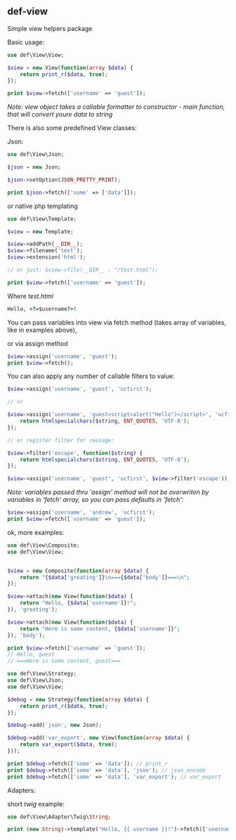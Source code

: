 ## def-view
Simple view helpers package

Basic usage:

```php
use def\View\View;

$view = new View(function(array $data) {
	return print_r($data, true);	
});

print $view->fetch(['username' => 'guest']);
```

*Note: view object takes a callable formatter to constructor - main function,
that will convert youre data to string*

There is also some predefined View classes:

Json:

```php
use def\View\Json;

$json = new Json;

$json->setOption(JSON_PRETTY_PRINT);

print $json->fetch(['some' => ['data']]);
```

or native php templating

```php
use def\View\Template;

$view = new Template;

$view->addPath(__DIR__);
$view->filename('test');
$view->extension('html');

// or just: $view->file(__DIR__ . "/test.html");

print $view->fetch(['username' => 'guest']);
```

Where  _test.html_

```html
Hello, <?=$username?>!
```

You can pass variables into view via fetch method (takes array of variables, like in examples above),

or via assign method

```php
$view->assign('username', 'guest');
print $view->fetch();
```

You can also apply any number of callable filters to value:

```php
$view->assign('username', 'guest', 'ucfirst');

// or

$view->assign('username', 'guest<script>alert("Hello")</script>', 'ucfirst', function($string) {
	return htmlspecialchars($string, ENT_QUOTES, 'UTF-8');		
});

// or register filter for reusage:

$view->filter('escape', function($string) {
	return htmlspecialchars($string, ENT_QUOTES, 'UTF-8');		
});

$view->assign('username', 'guest', 'ucfirst', $view->filter('escape'));
```

*Note: variables passed thru 'assign' method will not be overwriten by variables in 'fetch' array,
so you can pass defaults in 'fetch':*

```php
$view->assign('username', 'andrew', 'ucfirst');
print $view->fetch(['username' => 'guest']);
```

ok, more examples:

```php
use def\View\Composite;
use def\View\View;


$view = new Composite(function(array $data) {
	return "{$data['greating']}\n==={$data['body']}===\n";
});

$view->attach(new View(function($data) {
	return "Hello, {$data['username']}!";	
}), 'greating');

$view->attach(new View(function($data) {
	return "Here is some content, {$data['username']}";	
}), 'body');

print $view->fetch(['username' => 'guest']);
// Hello, guest
// ===Here is some content, guest===
```

```php
use def\View\Strategy;
use def\View\Json;
use def\View\View;

$debug = new Strategy(function(array $data) {
	return print_r($data, true);	
});

$debug->add('json', new Json);

$debug->add('var_export', new View(function(array $data) {
	return var_export($data, true);	
}));

print $debug->fetch(['some' => 'data']); // print_r
print $debug->fetch(['some' => 'data'], 'json'); // json_encode
print $debug->fetch(['some' => 'data'], 'var_export'); // var_export
```

Adapters:

short _twig_ example:

```php
use def\View\Adapter\Twig\String;

print (new String)->template("Hello, {{ username }}!")->fetch(['username' => 'guest']);
```
